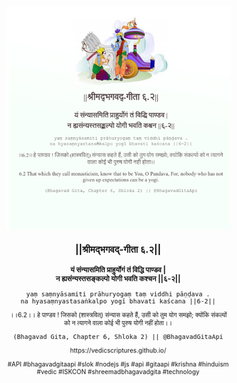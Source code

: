 <img src="../../asset/BG_6_2.png"/>
<center><h2>||श्रीमद्‍भगवद्‍-गीता ६.२||</h2>
<h3>यं संन्यासमिति प्राहुर्योगं तं विद्धि पाण्डव |<br/>न ह्यसंन्यस्तसङ्कल्पो योगी भवति कश्चन ||६-२||</h3>
<pre>yaṃ saṃnyāsamiti prāhuryogaṃ taṃ viddhi pāṇḍava .<br/>na hyasaṃnyastasaṅkalpo yogī bhavati kaścana ||6-2||</pre>
<p>।।6.2।। हे पाण्डव ! जिसको (शास्त्रवित्) संन्यास कहते हैं, उसी को तुम योग समझो; क्योंकि संकल्पों को न त्यागने वाला कोई भी पुरुष योगी नहीं होता।।</p>
<pre>(Bhagavad Gita, Chapter 6, Shloka 2) || @BhagavadGitaApi</pre><p>https://vedicscriptures.github.io/</p><p>#API #bhagavadgitaapi #slok #nodejs #js #api #gitaapi #krishna #hinduism #vedic #ISKCON #shreemadbhagavadgita #technology</p></center>